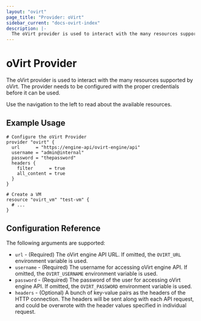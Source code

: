 ```yaml
---
layout: "ovirt"
page_title: "Provider: oVirt"
sidebar_current: "docs-ovirt-index"
description: |-
  The oVirt provider is used to interact with the many resources supported by oVirt. The provider needs to be configured with the proper credentials before it can be used.
---
```


# oVirt Provider
The oVirt provider is used to interact with the many resources supported by oVirt. The provider needs to be configured with the proper credentials before it can be used.

Use the navigation to the left to read about the available resources.

## Example Usage

```hcl
# Configure the oVirt Provider
provider "ovirt" {
  url      = "https://engine-api/ovirt-engine/api"
  username = "admin@internal"
  password = "thepassword"
  headers {
    filter      = true
    all_content = true
  }
}

# Create a VM
resource "ovirt_vm" "test-vm" {
  # ...
}
```

## Configuration Reference

The following arguments are supported:

* `url` - (Required) The oVirt engine API URL. If omitted, the `OVIRT_URL` environment variable is used.
* `username` - (Required) The username for accessing oVirt engine API. If omitted, the `OVIRT_USERNAME` environment variable is used.
* `password` - (Required) The password of the user for accessing oVirt engine API. If omitted, the `OVIRT_PASSWORD` environment variable is used.
* `headers` - (Optional) A bunch of key-value pairs as the headers of the HTTP connection. The headers will be sent along with each API request, and could be overwrote with the header values specified in individual request.

